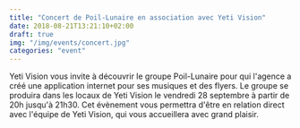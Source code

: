```yaml
---
title: "Concert de Poil-Lunaire en association avec Yeti Vision"
date: 2018-08-21T13:21:10+02:00
draft: true
img: "/img/events/concert.jpg"
categories: "event"
---
```


Yeti Vision vous invite à découvrir le groupe Poil-Lunaire pour qui l'agence a créé une application internet pour ses musiques et des flyers.
Le groupe se produira dans les locaux de Yeti Vision le vendredi 28 septembre à partir de 20h jusqu'à 21h30.
Cet évènement vous permettra  d'être en relation direct avec l'équipe de Yeti Vision, qui vous accueillera avec grand plaisir.